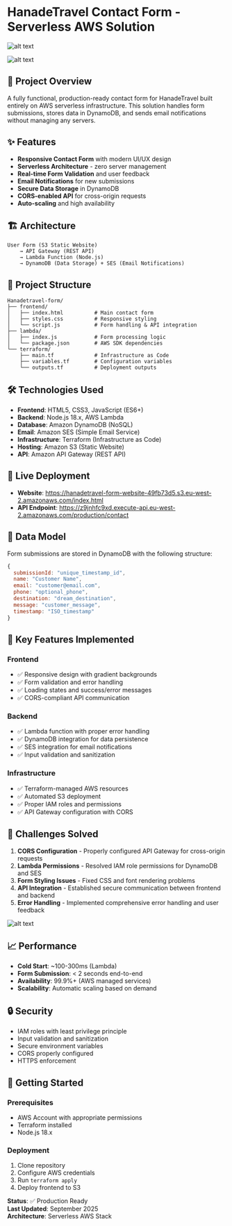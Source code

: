# HanadeTravel Contact Form - Serverless AWS Solution
![alt text](<Screenshot 2025-09-30 at 11.41.00 PM.png>)

![alt text](<Screenshot 2025-09-30 at 11.58.56 PM.png>)


## 🚀 Project Overview

A fully functional, production-ready contact form for HanadeTravel built entirely on AWS serverless infrastructure. This solution handles form submissions, stores data in DynamoDB, and sends email notifications without managing any servers.

## ✨ Features

- **Responsive Contact Form** with modern UI/UX design
- **Serverless Architecture** - zero server management
- **Real-time Form Validation** and user feedback
- **Email Notifications** for new submissions
- **Secure Data Storage** in DynamoDB
- **CORS-enabled API** for cross-origin requests
- **Auto-scaling** and high availability

## 🏗️ Architecture

```
User Form (S3 Static Website) 
    → API Gateway (REST API)
    → Lambda Function (Node.js)
    → DynamoDB (Data Storage) + SES (Email Notifications)
```

## 📁 Project Structure

```
Hanadetravel-form/
├── frontend/
│   ├── index.html          # Main contact form
│   ├── styles.css          # Responsive styling
│   └── script.js           # Form handling & API integration
├── lambda/
│   ├── index.js            # Form processing logic
│   └── package.json        # AWS SDK dependencies
└── terraform/
    ├── main.tf             # Infrastructure as Code
    ├── variables.tf        # Configuration variables
    └── outputs.tf          # Deployment outputs
```

## 🛠️ Technologies Used

- **Frontend**: HTML5, CSS3, JavaScript (ES6+)
- **Backend**: Node.js 18.x, AWS Lambda
- **Database**: Amazon DynamoDB (NoSQL)
- **Email**: Amazon SES (Simple Email Service)
- **Infrastructure**: Terraform (Infrastructure as Code)
- **Hosting**: Amazon S3 (Static Website)
- **API**: Amazon API Gateway (REST API)

## 🚀 Live Deployment

- **Website**: https://hanadetravel-form-website-49fb73d5.s3.eu-west-2.amazonaws.com/index.html
- **API Endpoint**: https://z9jnhfc9xd.execute-api.eu-west-2.amazonaws.com/production/contact

## 💾 Data Model

Form submissions are stored in DynamoDB with the following structure:
```javascript
{
  submissionId: "unique_timestamp_id",
  name: "Customer Name",
  email: "customer@email.com", 
  phone: "optional_phone",
  destination: "dream_destination",
  message: "customer_message",
  timestamp: "ISO_timestamp"
}
```

## 🔧 Key Features Implemented

### Frontend
- ✅ Responsive design with gradient backgrounds
- ✅ Form validation and error handling
- ✅ Loading states and success/error messages
- ✅ CORS-compliant API communication

### Backend
- ✅ Lambda function with proper error handling
- ✅ DynamoDB integration for data persistence
- ✅ SES integration for email notifications
- ✅ Input validation and sanitization

### Infrastructure
- ✅ Terraform-managed AWS resources
- ✅ Automated S3 deployment
- ✅ Proper IAM roles and permissions
- ✅ API Gateway configuration with CORS

## 🎯 Challenges Solved

1. **CORS Configuration** - Properly configured API Gateway for cross-origin requests
2. **Lambda Permissions** - Resolved IAM role permissions for DynamoDB and SES
3. **Form Styling Issues** - Fixed CSS and font rendering problems
4. **API Integration** - Established secure communication between frontend and backend
5. **Error Handling** - Implemented comprehensive error handling and user feedback

![alt text](<Screenshot 2025-09-30 at 11.59.50 PM.png>)

## 📈 Performance

- **Cold Start**: ~100-300ms (Lambda)
- **Form Submission**: < 2 seconds end-to-end
- **Availability**: 99.9%+ (AWS managed services)
- **Scalability**: Automatic scaling based on demand

## 🔒 Security

- IAM roles with least privilege principle
- Input validation and sanitization
- Secure environment variables
- CORS properly configured
- HTTPS enforcement

## 🚀 Getting Started

### Prerequisites
- AWS Account with appropriate permissions
- Terraform installed
- Node.js 18.x

### Deployment
1. Clone repository
2. Configure AWS credentials
3. Run `terraform apply`
4. Deploy frontend to S3


**Status**: ✅ Production Ready  
**Last Updated**: September 2025  
**Architecture**: Serverless AWS Stack



